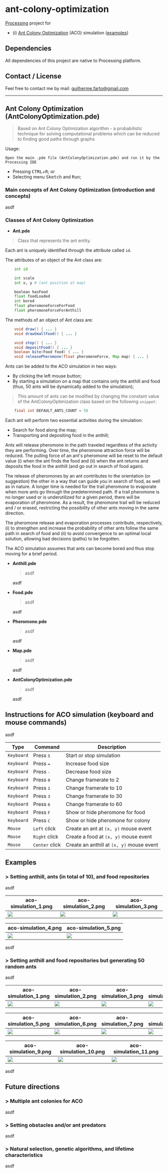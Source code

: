 # ant-colony-optimization

[Processing](https://processing.org/) project for
* (i) [Ant Colony Optimization](#aco) (ACO) simulation ([examples](#all-examples))

## Dependencies

All dependencies of this project are native to Processing platform.

## Contact / License

Feel free to contact me by mail: guilherme.farto@gmail.com

---

<a name="aco"></a>
## Ant Colony Optimization (AntColonyOptimization.pde)
> Based on Ant Colony Optimization algorithm - a probabilistic technique for solving computational problems which can be reduced to finding good paths through graphs

Usage:

`Open the main .pde file (AntColonyOptimization.pde) and run it by the Processing IDE`
* Pressing <kbd>CTRL</kbd>+<kbd>R</kbd>; or
* Selecting menu <kbd>Sketch</kbd> and <kbd>Run</kbd>;

### Main concepts of Ant Colony Optimization (introduction and concepts)

asdf

### Classes of Ant Colony Optimization

* **Ant.pde**

> Class that represents the ant entity.

Each ant is uniquely identified through the attribute called `id`.
  
The attributes of an object of the Ant class are:
  
```python
    int id

    int scale
    int x, y # (ant position at map)

    boolean hasFood
    float foodLoaded
    int bored
    float pheromoneForceForFood
    float pheromoneForceForAnthill
```

The methods of an object of Ant class are:

```java
    void draw() { ... }
    void drawSmallFood() { ... }

    void step() { ... }
    void depositFood() { ... }
    boolean bite(Food food) { ... }
    void releasePheromone(float pheromoneForce, Map map) { ... }
```

Ants can be added to the ACO simulation in two ways:

* By clicking the left mouse button;
* By starting a simulation on a map that contains only the anthill and food (thus, 50 ants will be dynamically added to the simulation);

> This amount of ants can be modified by changing the constant value of the AntColonyOptimization class based on the following `snippet`:

```java
	final int DEFAULT_ANTS_COUNT = 50
```

Each ant will perform two essential activities during the simulation:

* Search for food along the map;
* Transporting and depositing food in the anthill;

Ants will release pheromone in the path traveled regardless of the activity they are performing. Over time, the pheromone attraction force will be reduced. The pulling force of an ant's pheromone will be reset to the default value (i) when the ant finds the food and (ii) when the ant returns and deposits the food in the anthill (and go out in search of food again).

The release of pheromones by an ant contributes to the orientation (or suggestion) the other in a way that can guide you in search of food, as well as in nature. A longer time is needed for the trail pheromone to evaporate when more ants go through the predetermined path. If a trail pheromone is no longer used or is underutilized for a given period, there will be evaporation of pheromone. As a result, the pheromone trail will be reduced and / or erased, restricting the possibility of other ants moving in the same direction.

The pheromone release and evaporation processes contribute, respectively, (i) to strengthen and increase the probability of other ants follow the same path in search of food and (ii) to avoid convergence to an optimal local solution, allowing bad decisions (paths) to be forgotten.

The ACO simulation assumes that ants can become bored and thus stop moving for a brief period.

* **Anthill.pde**

  > asdf

  asdf

* **Food.pde**

  > asdf

  asdf

* **Pheromone.pde**

  > asdf

  asdf

* **Map.pde**

  > asdf

  asdf

* **AntColonyOptimization.pde**

  > asdf

  asdf

<a name="aco-instructions"></a>
## Instructions for ACO simulation (keyboard and mouse commands)

asdf

| Type          | Command            | Description                               |
| ------------- | ------------------ | ----------------------------------------- |
| `Keyboard`    | Press <kbd>S</kbd> | Start or stop simulation                  |
| `Keyboard`    | Press <kbd>=</kbd> | Increase food size                        |
| `Keyboard`    | Press <kbd>-</kbd> | Decrease food size                        |
| `Keyboard`    | Press <kbd>0</kbd> | Change framerate to 2                     |
| `Keyboard`    | Press <kbd>1</kbd> | Change framerate to 10                    |
| `Keyboard`    | Press <kbd>3</kbd> | Change framerate to 30                    |
| `Keyboard`    | Press <kbd>6</kbd> | Change framerate to 60                    |
| `Keyboard`    | Press <kbd>F</kbd> | Show or hide pheromone for food           |
| `Keyboard`    | Press <kbd>C</kbd> | Show or hide pheromone for colony         |
| `Mouse`       | `Left` click       | Create an ant at `(x, y)` mouse event     |
| `Mouse`       | `Right` click      | Create a food at `(x, y)` mouse event     |
| `Mouse`       | `Center` click     | Create an anthill at `(x, y)` mouse event |

<a name="all-examples"></a>
## Examples

<a name="aco-examples-1"></a>
### > Setting anthill, ants (in total of 10), and food repositories

asdf

| aco-simulation_1.png     | aco-simulation_2.png     | aco-simulation_3.png     |
| ------------------------ | ------------------------ | ------------------------ |
| ![](examples/1/aco-simulation_1.png) | ![](examples/1/aco-simulation_2.png) | ![](examples/1/aco-simulation_3.png) |

| aco-simulation_4.png     | aco-simulation_5.png     |
| ------------------------ | ------------------------ |
| ![](examples/1/aco-simulation_4.png) | ![](examples/1/aco-simulation_5.png) |

asdf

<a name="aco-examples-2"></a>
### > Setting anthill and food repositories but generating 50 random ants

asdf

| aco-simulation_1.png     | aco-simulation_2.png     | aco-simulation_3.png     | aco-simulation_4.png     |
| ------------------------ | ------------------------ | ------------------------ | ------------------------ |
| ![](examples/2/aco-simulation_1.png) | ![](examples/2/aco-simulation_2.png) | ![](examples/2/aco-simulation_3.png) | ![](examples/2/aco-simulation_4.png) |

| aco-simulation_5.png     | aco-simulation_6.png     | aco-simulation_7.png     | aco-simulation_8.png     |
| ------------------------ | ------------------------ | ------------------------ | ------------------------ |
| ![](examples/2/aco-simulation_5.png) | ![](examples/2/aco-simulation_6.png) | ![](examples/2/aco-simulation_7.png) | ![](examples/2/aco-simulation_8.png) |

| aco-simulation_9.png     | aco-simulation_10.png    | aco-simulation_11.png    |
| ------------------------ | ------------------------ | ------------------------ |
| ![](examples/2/aco-simulation_9.png) | ![](examples/2/aco-simulation_10.png) | ![](examples/2/aco-simulation_11.png) |

asdf

<a name="aco-future-directions"></a>
## Future directions

<a name="aco-future-directions-1"></a>
### > Multiple ant colonies for ACO

asdf

<a name="aco-future-directions-2"></a>
### > Setting obstacles and/or ant predators

asdf

<a name="aco-future-directions-3"></a>
### > Natural selection, genetic algorithms, and lifetime characteristics

asdf
